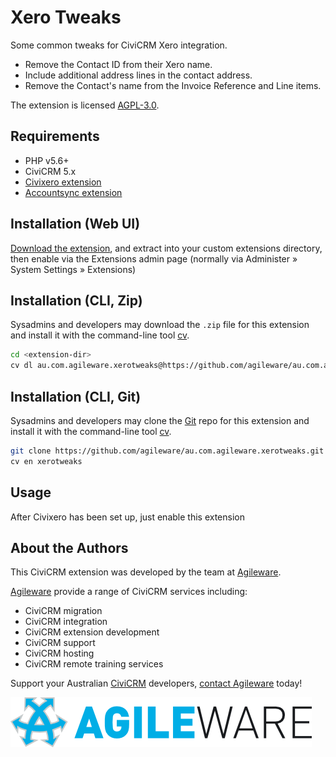 # Xero Tweaks

Some common tweaks for CiviCRM Xero integration.

* Remove the Contact ID from their Xero name.
* Include additional address lines in the contact address.
* Remove the Contact's name from the Invoice Reference and Line items.

The extension is licensed [AGPL-3.0](LICENSE.txt).

## Requirements

* PHP v5.6+
* CiviCRM 5.x
* [Civixero extension](https://github.com/eileenmcnaughton/nz.co.fuzion.civixero)
* [Accountsync extension](https://github.com/eileenmcnaughton/nz.co.fuzion.accountsync)

## Installation (Web UI)

[Download the extension](https://github.com/agileware/au.com.agileware.xerotweaks/archive/master.zip), and extract into your custom extensions directory, then enable via the Extensions admin page (normally via Administer » System Settings » Extensions)

## Installation (CLI, Zip)

Sysadmins and developers may download the `.zip` file for this extension and
install it with the command-line tool [cv](https://github.com/civicrm/cv).

```bash
cd <extension-dir>
cv dl au.com.agileware.xerotweaks@https://github.com/agileware/au.com.agileware.xerotweaks/archive/master.zip
```

## Installation (CLI, Git)

Sysadmins and developers may clone the [Git](https://en.wikipedia.org/wiki/Git) repo for this extension and
install it with the command-line tool [cv](https://github.com/civicrm/cv).

```bash
git clone https://github.com/agileware/au.com.agileware.xerotweaks.git
cv en xerotweaks
```

## Usage

After Civixero has been set up, just enable this extension

About the Authors
-----------------

This CiviCRM extension was developed by the team at [Agileware](https://agileware.com.au).

[Agileware](https://agileware.com.au) provide a range of CiviCRM services including:

  * CiviCRM migration
  * CiviCRM integration
  * CiviCRM extension development
  * CiviCRM support
  * CiviCRM hosting
  * CiviCRM remote training services

Support your Australian [CiviCRM](https://civicrm.org) developers, [contact Agileware](https://agileware.com.au/contact) today!

![Agileware](logo/agileware-logo.png)
